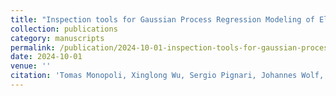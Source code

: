 ```yaml
---
title: "Inspection tools for Gaussian Process Regression Modeling of Electromagnetic Fields of Electronic Boards and Chips"
collection: publications
category: manuscripts
permalink: /publication/2024-10-01-inspection-tools-for-gaussian-process-regression-modeling-of-electromagnetic-fields-of-electronic-boards-and-chips
date: 2024-10-01
venue: ''
citation: 'Tomas Monopoli, Xinglong Wu, Sergio Pignari, Johannes Wolf, Flavia Grassi. (2024). &quot;Inspection tools for Gaussian Process Regression Modeling of Electromagnetic Fields of Electronic Boards and Chips&quot; <i></i>.'
---
```


